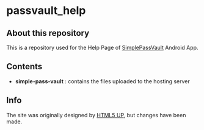 passvault_help
=====

About this repository
-----
This is a repository used for the Help Page of [SimplePassVault](https://play.google.com/store/apps/details?id=com.sagathos.passvault&hl=en-GB) Android App.

Contents
-----
* __simple-pass-vault__ : contains the files uploaded to the hosting server

Info
-----
The site was originally designed by [HTML5 UP](http://html5up.net/), but changes have been made.
